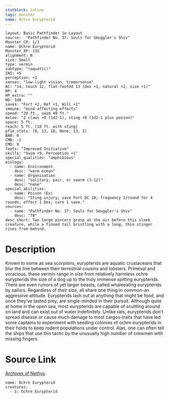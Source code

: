 ```yaml
---
statblock: inline
tags: monster
name: Ochre Eurypterid
---
```

```statblock
layout: Basic Pathfinder 1e Layout
source:  "Pathfinder No. 37: Souls for Smuggler's Shiv"
Monster_CR: 1/3
name: Ochre Eurypterid
Monster_XP: 135
alignment: N
size: Small
type: vermin
subtype: "(aquatic)"
INI: +5
perception: +1
senses: "low-light vision, tremorsense"
AC: "14, touch 12, flat-footed 13 (dex +1, natural +2, size +1)"
HP: 4
HP_extra: ""
HD: 1d8
saves: "Fort +2, Ref +1, Will +1"
immune: "mind-affecting effects"
speed: "20 ft., swim 40 ft."
melee: "2 claws +0 (1d2-1), sting +0 (1d2-1 plus poison)"
space: 5 ft.
reach: 5 ft. (10 ft. with sting)
pf1e_stats: [8, 13, 10, None, 13, 2]
BAB: 0
CMB: -2
CMD: 9
feats: "Improved Initiative"
skills: "Swim +9, Perception +1"
special_qualities: "amphibious"
ecology:
  - name: Environment
    desc: "warm ocean"
  - name: Organisation
    desc: "solitary, pair, or swarm (3-12)"
    desc: "none"
special_abilities:
  - name: Poison (Ex)
    desc: "Sting-injury; save Fort DC 10; frequency 1/round for 4 rounds; effect 1 Dex; cure 1 save."
sources:
  - name: "Pathfinder No. 37: Souls for Smuggler's Shiv"
    desc: "78"
desc_short: Two large pincers grasp at the air before this sleek creature, while a finned tail bristling with a long, thin stinger rises from behind.
```
# Description
Known to some as sea scorpions, eurypterids are aquatic crustaceans that blur the line between their terrestrial cousins and lobsters. Primeval and voracious, these vermin range in size from relatively harmless ochre eurypterids the size of a dog up to the truly immense spitting eurypterids. There are even rumors of yet larger beasts, called whaleeating eurypterids by sailors. Regardless of their size, all share one thing in common-an aggressive attitude. Eurypterids lash out at anything that might be food, and once they’ve tasted prey, are single-minded in their pursuit. Although quite at home in the open sea, most eurypterids are capable of scuttling around on land and can exist out of water indefinitely. Unlike rats, eurypterids don’t spread disease or cause much damage to most cargos-traits that have led some captains to experiment with seeding colonies of ochre eurypterids in their holds to keep rodent populations under control. Alas, one can often tell the ships that use this tactic by the unusually high number of crewmen with missing fingers.
# Source Link
[Archives of Nethys](https://aonprd.com/MonsterDisplay.aspx?ItemName=Ochre%20Eurypterid)
```encounter-table
name: Ochre Eurypterid
creatures:
  - 1: Ochre Eurypterid
```
